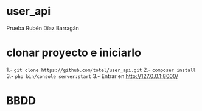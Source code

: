 user_api
========

Prueba Rubén Díaz Barragán
# clonar proyecto e iniciarlo

1.- `git clone https://github.com/totel/user_api.git`
2.- `composer install`
3.- `php bin/console server:start`
3.- Entrar en http://127.0.0.1:8000/

# BBDD



